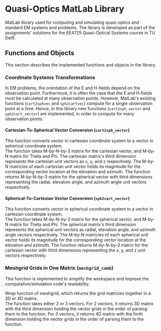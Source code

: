 # Quasi-Optics MatLab Library
 MatLab library used for computing and simulating quasi-optics and standard EM systems and problems. The library is developed as part of the assignments' solutions for the EE4725 Quasi-Optical Systems course in TU Delft.

## Functions and Objects
 This section describes the implemented functions and objects in the library.

### Coordinate Systems Transformations
 In EM problems, the orientation of the E and H-fields depend on the observation point. Furthermore, it is often the case that the E and H-fields must be calculated at many observation points. However, MatLab's existing functions (`cart2sphvec` and `sph2cartvec`) compute for a single observation point at a time. Hence, in this library new functions (`cart2sph_vector` and `sph2cart_vector`) are implemented, in order to compute for many observation points.

#### Cartesian-To-Spherical Vector Conversion (`cart2sph_vector`)
 This function converts vector in cartesian coordinate system to a vector in spherical coordinate system.  
 The function takes M-by-N-by-3 matrix for the cartesian vector, and M-by-N matrix for Theta and Phi. The cartesian matrix's third dimension represents the cartesian unit vectors as x, y, and z respectively. The M-by-N matricies of each cartesian unit vector holds its magnitude for the corresponding vector location at the elevation and azimuth. The function returns M-by-N-by-3 matrix for the spherical vector with third dimensions representing the radial, elevation angle, and azimuth angle unit vectors respectively.

#### Spherical-To-Cartesian Vector Conversion (`sph2cart_vector`)
 This function converts vector in spherical coordinate system to a vector in cartesian coordinate system.  
 The function takes M-by-N-by-3 matrix for the spherical vector, and M-by-N matrix for Theta and Phi. The spherical matrix's third dimension represents the spherical unit vectors as radial, elevation angle, and azimuth angle vectors respectively. The M-by-N matricies of each spherical unit vector holds its magnitude for the corresponding vector location at the elevation and azimuth. The function returns M-by-N-by-3 matrix for the cartesian vector with third dimensions representing the x, y, and z unit vectors respectively.

### Meshgrid Grids in One Matrix (`meshgrid_comb`)
 This function is implemented to simplify the workspace and improve the computation/simulation code's readability. 

 Wrap function of meshgrid, which returns the grid matricies together in a 3D or 4D matrix.  
 The function takes either 2 or 3 vectors. For 2 vectors, it returns 3D matrix with the third dimension holding the vector grids in the order of parsing them to the function. For 3 vectors, it returns 4D matrix with the forth dimension holding the vector grids in the order of parsing them to the function.
